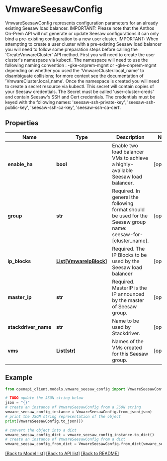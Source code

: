 # VmwareSeesawConfig

VmwareSeesawConfig represents configuration parameters for an already existing Seesaw load balancer. IMPORTANT: Please note that the Anthos On-Prem API will not generate or update Seesaw configurations it can only bind a pre-existing configuration to a new user cluster. IMPORTANT: When attempting to create a user cluster with a pre-existing Seesaw load balancer you will need to follow some preparation steps before calling the 'CreateVmwareCluster' API method. First you will need to create the user cluster's namespace via kubectl. The namespace will need to use the following naming convention : -gke-onprem-mgmt or -gke-onprem-mgmt depending on whether you used the 'VmwareCluster.local_name' to disambiguate collisions; for more context see the documentation of 'VmwareCluster.local_name'. Once the namespace is created you will need to create a secret resource via kubectl. This secret will contain copies of your Seesaw credentials. The Secret must be called 'user-cluster-creds' and contain Seesaw's SSH and Cert credentials. The credentials must be keyed with the following names: 'seesaw-ssh-private-key', 'seesaw-ssh-public-key', 'seesaw-ssh-ca-key', 'seesaw-ssh-ca-cert'.

## Properties

Name | Type | Description | Notes
------------ | ------------- | ------------- | -------------
**enable_ha** | **bool** | Enable two load balancer VMs to achieve a highly-available Seesaw load balancer. | [optional] 
**group** | **str** | Required. In general the following format should be used for the Seesaw group name: seesaw-for-[cluster_name]. | [optional] 
**ip_blocks** | [**List[VmwareIpBlock]**](VmwareIpBlock.md) | Required. The IP Blocks to be used by the Seesaw load balancer | [optional] 
**master_ip** | **str** | Required. MasterIP is the IP announced by the master of Seesaw group. | [optional] 
**stackdriver_name** | **str** | Name to be used by Stackdriver. | [optional] 
**vms** | **List[str]** | Names of the VMs created for this Seesaw group. | [optional] 

## Example

```python
from openapi_client.models.vmware_seesaw_config import VmwareSeesawConfig

# TODO update the JSON string below
json = "{}"
# create an instance of VmwareSeesawConfig from a JSON string
vmware_seesaw_config_instance = VmwareSeesawConfig.from_json(json)
# print the JSON string representation of the object
print(VmwareSeesawConfig.to_json())

# convert the object into a dict
vmware_seesaw_config_dict = vmware_seesaw_config_instance.to_dict()
# create an instance of VmwareSeesawConfig from a dict
vmware_seesaw_config_from_dict = VmwareSeesawConfig.from_dict(vmware_seesaw_config_dict)
```
[[Back to Model list]](../README.md#documentation-for-models) [[Back to API list]](../README.md#documentation-for-api-endpoints) [[Back to README]](../README.md)


